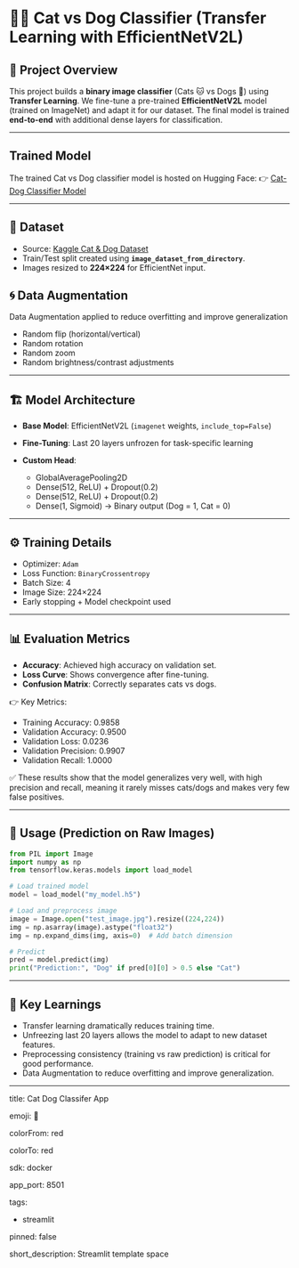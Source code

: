 # 🐶🐱 Cat vs Dog Classifier (Transfer Learning with EfficientNetV2L)

## 📌 Project Overview

This project builds a **binary image classifier** (Cats 🐱 vs Dogs 🐶) using **Transfer Learning**.
We fine-tune a pre-trained **EfficientNetV2L** model (trained on ImageNet) and adapt it for our dataset.
The final model is trained **end-to-end** with additional dense layers for classification.

---
## Trained Model
The trained Cat vs Dog classifier model is hosted on Hugging Face:
👉 [Cat-Dog Classifier Model](https://huggingface.co/Abdulmoiz123/cat-dog-classifier)

---

## 📂 Dataset

* Source: [Kaggle Cat & Dog Dataset](https://www.kaggle.com/datasets/tongpython/cat-and-dog)
* Train/Test split created using **`image_dataset_from_directory`**.
* Images resized to **224×224** for EfficientNet input.

## 🌀 Data Augmentation

Data Augmentation applied to reduce overfitting and improve generalization

* Random flip (horizontal/vertical)
* Random rotation
* Random zoom
* Random brightness/contrast adjustments

---

## 🏗️ Model Architecture

* **Base Model**: EfficientNetV2L (`imagenet` weights, `include_top=False`)
* **Fine-Tuning**: Last 20 layers unfrozen for task-specific learning
* **Custom Head**:

  * GlobalAveragePooling2D
  * Dense(512, ReLU) + Dropout(0.2)
  * Dense(512, ReLU) + Dropout(0.2)
  * Dense(1, Sigmoid) → Binary output (Dog = 1, Cat = 0)

---

## ⚙️ Training Details

* Optimizer: `Adam`
* Loss Function: `BinaryCrossentropy`
* Batch Size: 4
* Image Size: 224×224
* Early stopping + Model checkpoint used

---

## 📊 Evaluation Metrics

* **Accuracy**: Achieved high accuracy on validation set.
* **Loss Curve**: Shows convergence after fine-tuning.
* **Confusion Matrix**: Correctly separates cats vs dogs.

👉 Key Metrics:

* Training Accuracy: 0.9858
* Validation Accuracy: 0.9500
* Validation Loss: 0.0236
* Validation Precision: 0.9907
* Validation Recall: 1.0000


✅ These results show that the model generalizes very well, with high precision and recall, meaning it rarely misses cats/dogs and makes very few false positives.


---

## 🚀 Usage (Prediction on Raw Images)

```python
from PIL import Image
import numpy as np
from tensorflow.keras.models import load_model

# Load trained model
model = load_model("my_model.h5")

# Load and preprocess image
image = Image.open("test_image.jpg").resize((224,224))
img = np.asarray(image).astype("float32")
img = np.expand_dims(img, axis=0)  # Add batch dimension

# Predict
pred = model.predict(img)
print("Prediction:", "Dog" if pred[0][0] > 0.5 else "Cat")
```

---

## 📌 Key Learnings

* Transfer learning dramatically reduces training time.
* Unfreezing last 20 layers allows the model to adapt to new dataset features.
* Preprocessing consistency (training vs raw prediction) is critical for good performance.
* Data Augmentation to reduce overfitting and improve generalization.

---

title: Cat Dog Classifer App

emoji: 🚀

colorFrom: red

colorTo: red

sdk: docker

app_port: 8501

tags:
  - streamlit

pinned: false

short_description: Streamlit template space







